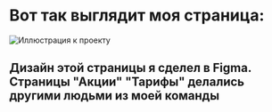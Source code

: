 <h1>Вот так выглядит моя страница:</h1>

![Иллюстрация к проекту](https://github.com/nougatcat/frontend_uptime/assets/105752568/9aff530f-0011-4346-9d30-568741f4171e)

<h2>Дизайн этой страницы я сделел в Figma. Страницы "Акции" "Тарифы" делались другими людьми из моей команды</h2>

